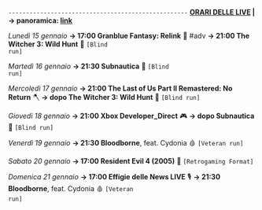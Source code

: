 <code>---------------------------------------------------</code>
<b><u>ORARI DELLE LIVE</u> | → panoramica: <a href="https://trello.com/b/iKwdSGf3/sabaku">link</a></b>

<i>Lunedì 15 gennaio</i>
<b>→ 17:00 Granblue Fantasy: Relink</b> 🔮 #adv
<b>→ 21:00 The Witcher 3: Wild Hunt</b> 🦄 <code>[Blind run]</code>

<i>Martedì 16 gennaio</i>
<b>→ 21:30 Subnautica</b> 🐳 <code>[Blind run]</code>

<i>Mercoledì 17 gennaio</i>
<b>→ 21:00 The Last of Us Part II Remastered: No Return</b> 🪓
<b>→ dopo The Witcher 3: Wild Hunt</b> 🦄 <code>[Blind run]</code>

<i>Giovedì 18 gennaio</i>
<b>→ 21:00 Xbox Developer_Direct</b> 🎮
<b>→ dopo Subnautica</b> 🐳 <code>[Blind run]</code>

<i>Venerdì 19 gennaio</i>
<b>→ 21:30 Bloodborne</b>, feat. Cydonia 🩸 <code>[Veteran run]</code>

<i>Sabato 20 gennaio</i>
<b>→ 17:00 Resident Evil 4 (2005)</b> 🧿 <code>[Retrogaming Format]</code>

<i>Domenica 21 gennaio</i>
<b>→ 17:00 Effigie delle News LIVE</b> 🎙️
<b>→ 21:30 Bloodborne</b>, feat. Cydonia 🩸 <code>[Veteran run]</code>
